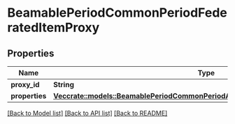 # BeamablePeriodCommonPeriodFederatedItemProxy

## Properties

Name | Type | Description | Notes
------------ | ------------- | ------------- | -------------
**proxy_id** | **String** |  | 
**properties** | [**Vec<crate::models::BeamablePeriodCommonPeriodApiPeriodInventoryPeriodItemProperty>**](Beamable.Common.Api.Inventory.ItemProperty.md) |  | 

[[Back to Model list]](../README.md#documentation-for-models) [[Back to API list]](../README.md#documentation-for-api-endpoints) [[Back to README]](../README.md)


